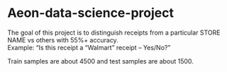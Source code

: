 # Aeon-data-science-project
The goal of this project is to distinguish receipts from a particular STORE NAME vs others with 55%+ accuracy.  
Example: “Is this receipt a “Walmart” receipt – Yes/No?” 

Train samples are about 4500 and test samples are about 1500.
